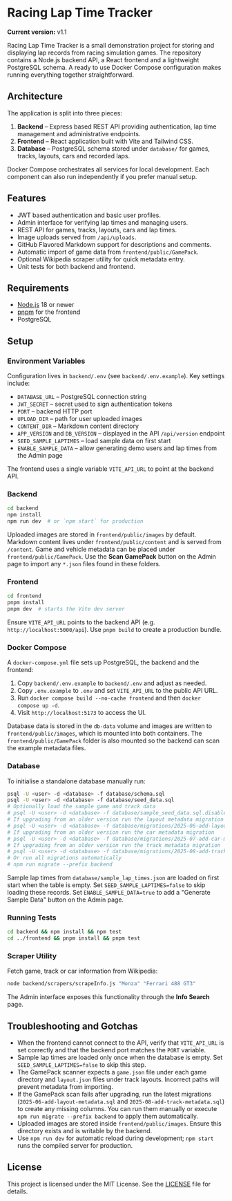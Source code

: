 # Racing Lap Time Tracker

**Current version:** v1.1

Racing Lap Time Tracker is a small demonstration project for storing and
displaying lap records from racing simulation games. The repository contains a
Node.js backend API, a React frontend and a lightweight PostgreSQL schema. A
ready to use Docker Compose configuration makes running everything together
straightforward.

## Architecture

The application is split into three pieces:

1. **Backend** – Express based REST API providing authentication, lap time
   management and administrative endpoints.
2. **Frontend** – React application built with Vite and Tailwind CSS.
3. **Database** – PostgreSQL schema stored under `database/` for games, tracks,
   layouts, cars and recorded laps.

Docker Compose orchestrates all services for local development. Each component
can also run independently if you prefer manual setup.

## Features

* JWT based authentication and basic user profiles.
* Admin interface for verifying lap times and managing users.
* REST API for games, tracks, layouts, cars and lap times.
* Image uploads served from `/api/uploads`.
* GitHub Flavored Markdown support for descriptions and comments.
* Automatic import of game data from `frontend/public/GamePack`.
* Optional Wikipedia scraper utility for quick metadata entry.
* Unit tests for both backend and frontend.

## Requirements

- [Node.js](https://nodejs.org/) 18 or newer
- [pnpm](https://pnpm.io/) for the frontend
- PostgreSQL

## Setup

### Environment Variables

Configuration lives in `backend/.env` (see `backend/.env.example`). Key settings
include:

* `DATABASE_URL` – PostgreSQL connection string
* `JWT_SECRET` – secret used to sign authentication tokens
* `PORT` – backend HTTP port
* `UPLOAD_DIR` – path for user uploaded images
* `CONTENT_DIR` – Markdown content directory
* `APP_VERSION` and `DB_VERSION` – displayed in the API `/api/version` endpoint
* `SEED_SAMPLE_LAPTIMES` – load sample data on first start
* `ENABLE_SAMPLE_DATA` – allow generating demo users and lap times from the Admin page

The frontend uses a single variable `VITE_API_URL` to point at the backend API.

### Backend

```bash
cd backend
npm install
npm run dev  # or `npm start` for production
```

Uploaded images are stored in `frontend/public/images` by default. Markdown
content lives under `frontend/public/content` and is served from `/content`.
Game and vehicle metadata can be placed under `frontend/public/GamePack`. Use
the **Scan GamePack** button on the Admin page to import any `*.json` files
found in these folders.

### Frontend

```bash
cd frontend
pnpm install
pnpm dev  # starts the Vite dev server
```

Ensure `VITE_API_URL` points to the backend API (e.g. `http://localhost:5000/api`).
Use `pnpm build` to create a production bundle.

### Docker Compose

A `docker-compose.yml` file sets up PostgreSQL, the backend and the frontend:

1. Copy `backend/.env.example` to `backend/.env` and adjust as needed.
2. Copy `.env.example` to `.env` and set `VITE_API_URL` to the public API URL.
3. Run `docker compose build --no-cache frontend` and then `docker compose up -d`.
4. Visit `http://localhost:5173` to access the UI.

Database data is stored in the `db-data` volume and images are written to
`frontend/public/images`, which is mounted into both containers. The
`frontend/public/GamePack` folder is also mounted so the backend can scan the
example metadata files.

### Database

To initialise a standalone database manually run:

```bash
psql -U <user> -d <database> -f database/schema.sql
psql -U <user> -d <database> -f database/seed_data.sql
# Optionally load the sample game and track data
# psql -U <user> -d <database> -f database/sample_seed_data.sql.disabled
# If upgrading from an older version run the layout metadata migration
# psql -U <user> -d <database> -f database/migrations/2025-06-add-layout-metadata.sql
# If upgrading from an older version run the car metadata migration
# psql -U <user> -d <database> -f database/migrations/2025-07-add-car-metadata.sql
# If upgrading from an older version run the track metadata migration
# psql -U <user> -d <database> -f database/migrations/2025-08-add-track-metadata.sql
# Or run all migrations automatically
# npm run migrate --prefix backend
```

Sample lap times from `database/sample_lap_times.json` are loaded on first start
when the table is empty. Set `SEED_SAMPLE_LAPTIMES=false` to skip loading these records.
Set `ENABLE_SAMPLE_DATA=true` to add a "Generate Sample Data" button on the Admin page.

### Running Tests

```bash
cd backend && npm install && npm test
cd ../frontend && pnpm install && pnpm test
```

### Scraper Utility

Fetch game, track or car information from Wikipedia:

```bash
node backend/scrapers/scrapeInfo.js "Monza" "Ferrari 488 GT3"
```


The Admin interface exposes this functionality through the **Info Search** page.

## Troubleshooting and Gotchas

- When the frontend cannot connect to the API, verify that `VITE_API_URL` is set
  correctly and that the backend port matches the `PORT` variable.
- Sample lap times are loaded only once when the database is empty. Set
  `SEED_SAMPLE_LAPTIMES=false` to skip this step.
- The GamePack scanner expects a `game.json` file under each game directory and
  `layout.json` files under track layouts. Incorrect paths will prevent metadata
  from importing.
- If the GamePack scan fails after upgrading, run the latest migrations
  (`2025-06-add-layout-metadata.sql` and `2025-08-add-track-metadata.sql`) to
  create any missing columns. You can run them manually or execute
  `npm run migrate --prefix backend` to apply them automatically.
- Uploaded images are stored inside `frontend/public/images`. Ensure this
  directory exists and is writable by the backend.
- Use `npm run dev` for automatic reload during development; `npm start` runs the
  compiled server for production.

## License

This project is licensed under the MIT License. See the [LICENSE](LICENSE) file
for details.
